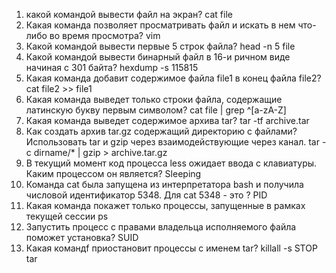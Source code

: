 1. какой командой вывести файл на экран?
  cat file
2. Какая команда позволяет просматривать файл и искать в нем что-либо во время просмотра?
  vim 
3. Какой командой вывести первые 5 строк файла?
  head -n 5 file
4. Какой командой вывести бинарный файл в 16-и ричном виде начиная с 301 байта? 
  hexdump -s 115815
5. Какая команда добавит содержимое файла file1 в конец файла file2?
  cat file2 >> file1
6. Какая команда выведет только строки файла, содержащие латинскую букву первым символом?
  cat file | grep ^[a-zA-Z]
7. Какая команда выведет содержимое архива tar? 
  tar -tf archive.tar 
8. Как создать архив tar.gz содержащий директорию с файлами? Использовать tar и gzip через взаимодействующие через канал.
  tar -c dirname/* | gzip > archive.tar.gz
9. В текущий момент код процесса less ожидает ввода с клавиатуры. Каким процессом он является?
   Sleeping
10. Команда cat была запущена из интерпретатора bash и получила числовой идентификатор 5348. Для cat 5348 - это ?
  PID 
11. Какая команда покажет только процессы, запущенные в рамках текущей сессии 
  ps
12. Запустить процесс с правами владельца исполняемого файла поможет установка?
  SUID
13. Какая командf приостановит процессы с именем tar?
  killall -s STOP tar
